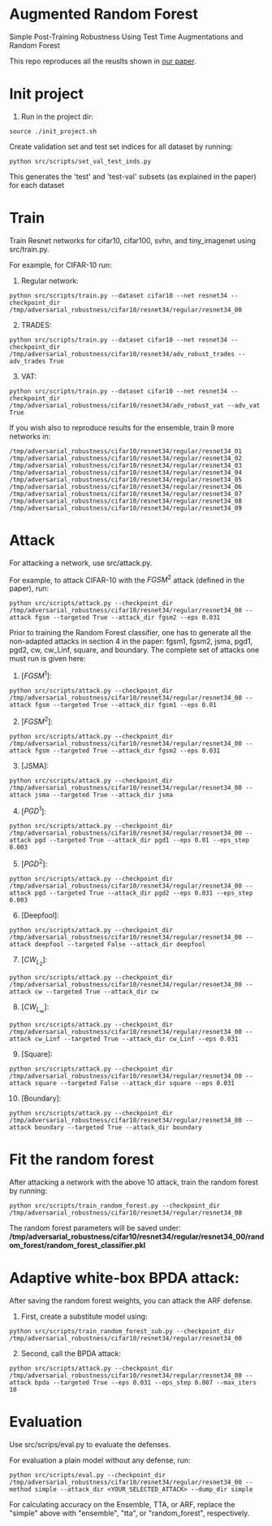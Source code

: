 # Augmented Random Forest
Simple Post-Training Robustness Using Test Time Augmentations and Random Forest

This repo reproduces all the reuslts shown in [our paper](https://arxiv.org/abs/2109.08191).

# Init project

 1) Run in the project dir:
 ```
 source ./init_project.sh
 ```
Create validation set and test set indices for all dataset by running:
```
python src/scripts/set_val_test_inds.py
```
This generates the 'test' and 'test-val' subsets (as explained in the paper) for each dataset

# Train
Train Resnet networks for cifar10, cifar100, svhn, and tiny_imagenet using src/train.py.
    
For example, for CIFAR-10 run:
1) Regular network:
```
python src/scripts/train.py --dataset cifar10 --net resnet34 --checkpoint_dir /tmp/adversarial_robustness/cifar10/resnet34/regular/resnet34_00
```
2) TRADES:
```
python src/scripts/train.py --dataset cifar10 --net resnet34 --checkpoint_dir /tmp/adversarial_robustness/cifar10/resnet34/adv_robust_trades --adv_trades True
```
3) VAT:
```
python src/scripts/train.py --dataset cifar10 --net resnet34 --checkpoint_dir /tmp/adversarial_robustness/cifar10/resnet34/adv_robust_vat --adv_vat True
```
If you wish also to reproduce results for the ensemble, train 9 more networks in:
```
/tmp/adversarial_robustness/cifar10/resnet34/regular/resnet34_01
/tmp/adversarial_robustness/cifar10/resnet34/regular/resnet34_02
/tmp/adversarial_robustness/cifar10/resnet34/regular/resnet34_03
/tmp/adversarial_robustness/cifar10/resnet34/regular/resnet34_04
/tmp/adversarial_robustness/cifar10/resnet34/regular/resnet34_05
/tmp/adversarial_robustness/cifar10/resnet34/regular/resnet34_06
/tmp/adversarial_robustness/cifar10/resnet34/regular/resnet34_07
/tmp/adversarial_robustness/cifar10/resnet34/regular/resnet34_08
/tmp/adversarial_robustness/cifar10/resnet34/regular/resnet34_09
```

# Attack
For attacking a network, use src/attack.py.
    
For example, to attack CIFAR-10 with the $FGSM^2$ attack (defined in the paper), run:
```
python src/scripts/attack.py --checkpoint_dir /tmp/adversarial_robustness/cifar10/resnet34/regular/resnet34_00 --attack fgsm --targeted True --attack_dir fgsm2 --eps 0.031
```
Prior to training the Random Forest classifier, one has to generate all the non-adapted attacks in section 4 in the paper: fgsm1, fgsm2, jsma, pgd1, pgd2, cw, cw_Linf, square, and boundary. The complete set of attacks one must run is given here:
1) [$FGSM^1$]:
```
python src/scripts/attack.py --checkpoint_dir /tmp/adversarial_robustness/cifar10/resnet34/regular/resnet34_00 --attack fgsm --targeted True --attack_dir fgsm1 --eps 0.01
```
2) [$FGSM^2$]:
```
python src/scripts/attack.py --checkpoint_dir /tmp/adversarial_robustness/cifar10/resnet34/regular/resnet34_00 --attack fgsm --targeted True --attack_dir fgsm2 --eps 0.031
```
3) [JSMA]:
```
python src/scripts/attack.py --checkpoint_dir /tmp/adversarial_robustness/cifar10/resnet34/regular/resnet34_00 --attack jsma --targeted True --attack_dir jsma
```
4) [$PGD^1$]:
```
python src/scripts/attack.py --checkpoint_dir /tmp/adversarial_robustness/cifar10/resnet34/regular/resnet34_00 --attack pgd --targeted True --attack_dir pgd1 --eps 0.01 --eps_step 0.003
```
5) [$PGD^2$]:
```
python src/scripts/attack.py --checkpoint_dir /tmp/adversarial_robustness/cifar10/resnet34/regular/resnet34_00 --attack pgd --targeted True --attack_dir pgd2 --eps 0.031 --eps_step 0.003
```
6) [Deepfool]:
```
python src/scripts/attack.py --checkpoint_dir /tmp/adversarial_robustness/cifar10/resnet34/regular/resnet34_00 --attack deepfool --targeted False --attack_dir deepfool
```
7) [$CW_{L_2}$]:
```
python src/scripts/attack.py --checkpoint_dir /tmp/adversarial_robustness/cifar10/resnet34/regular/resnet34_00 --attack cw --targeted True --attack_dir cw
```
8) [$CW_{L_\infty}$]: 
```
python src/scripts/attack.py --checkpoint_dir /tmp/adversarial_robustness/cifar10/resnet34/regular/resnet34_00 --attack cw_Linf --targeted True --attack_dir cw_Linf --eps 0.031
```
9) [Square]:
```
python src/scripts/attack.py --checkpoint_dir /tmp/adversarial_robustness/cifar10/resnet34/regular/resnet34_00 --attack square --targeted False --attack_dir square --eps 0.031
```
10) [Boundary]:
```
python src/scripts/attack.py --checkpoint_dir /tmp/adversarial_robustness/cifar10/resnet34/regular/resnet34_00 --attack boundary --targeted True --attack_dir boundary
```

# Fit the random forest
After attacking a network with the above 10 attack, train the random forest by running:
```
python src/scripts/train_random_forest.py --checkpoint_dir /tmp/adversarial_robustness/cifar10/resnet34/regular/resnet34_00
```
The random forest parameters will be saved under:
**/tmp/adversarial_robustness/cifar10/resnet34/regular/resnet34_00/random_forest/random_forest_classifier.pkl**
    

# Adaptive white-box BPDA attack:
After saving the random forest weights, you can attack the ARF defense.
    
1) First, create a substitute model using:
```
python src/scripts/train_random_forest_sub.py --checkpoint_dir /tmp/adversarial_robustness/cifar10/resnet34/regular/resnet34_00
```
2) Second, call the BPDA attack:
```
python src/scripts/attack.py --checkpoint_dir /tmp/adversarial_robustness/cifar10/resnet34/regular/resnet34_00 --attack bpda --targeted True --eps 0.031 --eps_step 0.007 --max_iters 10
```
    
# Evaluation
Use src/scrips/eval.py to evaluate the defenses.

For evaluation a plain model without any defense, run:
```
python src/scripts/eval.py --checkpoint_dir /tmp/adversarial_robustness/cifar10/resnet34/regular/resnet34_00 --method simple --attack_dir <YOUR_SELECTED_ATTACK> --dump_dir simple
```
    
For calculating accuracy on the Ensemble, TTA, or ARF, replace the "simple" above with "ensemble", "tta", or "random_forest", respectively.

